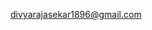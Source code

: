 divyarajasekar1896@gmail.com

<!---
divya-run/divya-run is a ✨ special ✨ repository because its `README.md` (this file) appears on your GitHub profile.
You can click the Preview link to take a look at your changes.
--->
